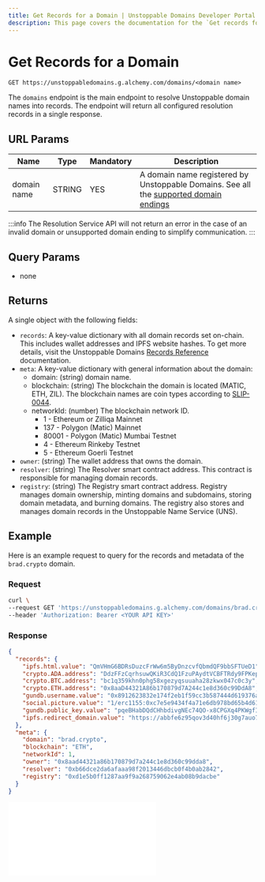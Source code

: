 ```yaml
---
title: Get Records for a Domain | Unstoppable Domains Developer Portal
description: This page covers the documentation for the `Get records for a domain` endpoint.
---
```


# Get Records for a Domain

```
GET https://unstoppabledomains.g.alchemy.com/domains/<domain name>
```

The `domains` endpoint is the main endpoint to resolve Unstoppable domain names into records. The endpoint will return all configured resolution records in a single response.

## URL Params

| Name | Type | Mandatory | Description |
| - | - | - | - |
| domain name | STRING | YES | A domain name registered by Unstoppable Domains. See all the [supported domain endings](../overview.md#supported-domains-endings) |

:::info
The Resolution Service API will not return an error in the case of an invalid domain or unsupported domain ending to simplify communication.
:::

## Query Params

* none

## Returns

A single object with the following fields:

* `records`: A key-value dictionary with all domain records set on-chain. This includes wallet addresses and IPFS website hashes. To get more details, visit the Unstoppable Domains [Records Reference](/developer-toolkit/reference/records-reference.md) documentation.
* `meta`: A key-value dictionary with general information about the domain:
    * domain: (string) domain name.
    * blockchain: (string) The blockchain the domain is located (MATIC, ETH, ZIL). The blockchain names are coin types according to [SLIP-0044](https://github.com/satoshilabs/slips/blob/master/slip-0044.md).
    * networkId: (number) The blockchain network ID.
        * 1 - Ethereum or Zilliqa Mainnet
        * 137 - Polygon (Matic) Mainnet
        * 80001 - Polygon (Matic) Mumbai Testnet
        * 4 - Ethereum Rinkeby Testnet
        * 5 - Ethereum Goerli Testnet
* `owner`: (string) The wallet address that owns the domain.
* `resolver`: (string) The Resolver smart contract address. This contract is responsible for managing domain records.
* `registry`: (string) The Registry smart contract address. Registry manages domain ownership, minting domains and subdomains, storing domain metadata, and burning domains. The registry also stores and manages domain records in the Unstoppable Name Service (UNS).

## Example

Here is an example request to query for the records and metadata of the `brad.crypto` domain.

### Request

```bash
curl \
--request GET 'https://unstoppabledomains.g.alchemy.com/domains/brad.crypto' \
--header 'Authorization: Bearer <YOUR API KEY>'
```

### Response

```json
{
  "records": {
    "ipfs.html.value": "QmVHmG6BDRsDuzcFrWw6m5ByDnzcvfQbmdQF9bbSFTUeD1",
    "crypto.ADA.address": "DdzFFzCqrhsuwQKiR3CdQ1FzuPAydtVCBFTRdy9FPKepAHEoXCee2qrio975M4cEbqYwZBsWJTNyrJ8NLJmAReSwAakQEHWBEd2HvSS7",
    "crypto.BTC.address": "bc1q359khn0phg58xgezyqsuuaha28zkwx047c0c3y",
    "crypto.ETH.address": "0x8aaD44321A86b170879d7A244c1e8d360c99DdA8",
    "gundb.username.value": "0x8912623832e174f2eb1f59cc3b587444d619376ad5bf10070e937e0dc22b9ffb2e3ae059e6ebf729f87746b2f71e5d88ec99c1fb3c7c49b8617e2520d474c48e1c",
    "social.picture.value": "1/erc1155:0xc7e5e9434f4a71e6db978bd65b4d61d3593e5f27/14317",
    "gundb.public_key.value": "pqeBHabDQdCHhbdivgNEc74QO-x8CPGXq4PKWgfIzhY.7WJR5cZFuSyh1bFwx0GWzjmrim0T5Y6Bp0SSK0im3nI",
    "ipfs.redirect_domain.value": "https://abbfe6z95qov3d40hf6j30g7auo7afhp.mypinata.cloud/ipfs/Qme54oEzRkgooJbCDr78vzKAWcv6DDEZqRhhDyDtzgrZP6"
  },
  "meta": {
    "domain": "brad.crypto",
    "blockchain": "ETH",
    "networkId": 1,
    "owner": "0x8aad44321a86b170879d7a244c1e8d360c99dda8",
    "resolver": "0xb66dce2da6afaaa98f2013446dbcb0f4b0ab2842",
    "registry": "0xd1e5b0ff1287aa9f9a268759062e4ab08b9dacbe"
  }
}
```

<embed src="/snippets/_discord.md" />
